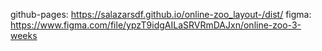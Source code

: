 github-pages: https://salazarsdf.github.io/online-zoo_layout-/dist/
figma: https://www.figma.com/file/ypzT9idgAILaSRVRmDAJxn/online-zoo-3-weeks

